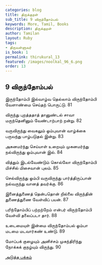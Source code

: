 ```yaml
---
categories: blog
title: திருக்குறள்
sub_title: 9 விருந்தோம்பல்
keywords: More, Tamil, Books
description: திருக்குறள்
author: Tamilan
layout: Ruby
tags:
- திருவள்ளுவர்
is_book: 1
permalink: thirukural_13
featured: /images/noolkal_96_6.png
order: 13
---
```

## 9 விருந்தோம்பல்

இருந்தோம்பி இல்வாழ்வ தெல்லாம் விருந்தோம்பி  
வேளாண்மை செய்தற் பொருட்டு. 81

விருந்து புறத்ததாத் தானுண்டல் சாவா  
மருந்தெனினும் வேண்டாற்பாற் றன்று. 82

வருவிருந்து வைகலும் ஓம்புவான் வாழ்க்கை  
பருவந்து பாழ்படுதல் இன்று. 83

அகனமர்ந்து செய்யாள் உறையும் முகனமர்ந்து  
நல்விருந்து ஓம்புவான் இல். 84

வித்தும் இடல்வேண்டும் கொல்லோ விருந்தோம்பி  
மிச்சில் மிசைவான் புலம். 85

செல்விருந்து ஓம்பி வருவிருந்து பார்த்திருப்பான்  
நல்வருந்து வானத் தவர்க்கு. 86

இனைத்துணைத் தென்பதொன் றில்லை விருந்தின்  
துணைத்துணை வேள்விப் பயன். 87

பரிந்தோம்பிப் பற்றற்றேம் என்பர் விருந்தோம்பி  
வேள்வி தலைப்படா தார். 88

உடைமையுள் இன்மை விருந்தோம்பல் ஓம்பா  
மடமை மடவார்கண் உண்டு. 89

மோப்பக் குழையும் அனிச்சம் முகந்திரிந்து  
நோக்கக் குநழ்யும் விருந்து. 90

[அடுத்த பக்கம்](thirukural_14)